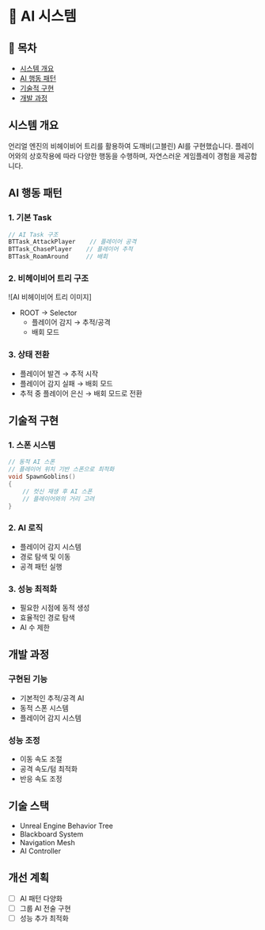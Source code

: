 # 🤖 AI 시스템

## 📝 목차
- [시스템 개요](#시스템-개요)
- [AI 행동 패턴](#ai-행동-패턴)
- [기술적 구현](#기술적-구현)
- [개발 과정](#개발-과정)

## 시스템 개요
언리얼 엔진의 비헤이비어 트리를 활용하여 도깨비(고블린) AI를 구현했습니다. 플레이어와의 상호작용에 따라 다양한 행동을 수행하며, 자연스러운 게임플레이 경험을 제공합니다.

## AI 행동 패턴
### 1. 기본 Task
```cpp
// AI Task 구조
BTTask_AttackPlayer    // 플레이어 공격
BTTask_ChasePlayer    // 플레이어 추적
BTTask_RoamAround     // 배회
```

### 2. 비헤이비어 트리 구조
![AI 비헤이비어 트리 이미지]
- ROOT → Selector
  - 플레이어 감지 → 추적/공격
  - 배회 모드
  
### 3. 상태 전환
- 플레이어 발견 → 추적 시작
- 플레이어 감지 실패 → 배회 모드
- 추적 중 플레이어 은신 → 배회 모드로 전환

## 기술적 구현
### 1. 스폰 시스템
```cpp
// 동적 AI 스폰
// 플레이어 위치 기반 스폰으로 최적화
void SpawnGoblins()
{
    // 컷신 재생 후 AI 스폰
    // 플레이어와의 거리 고려
}
```

### 2. AI 로직
- 플레이어 감지 시스템
- 경로 탐색 및 이동
- 공격 패턴 실행

### 3. 성능 최적화
- 필요한 시점에 동적 생성
- 효율적인 경로 탐색
- AI 수 제한

## 개발 과정
### 구현된 기능
- 기본적인 추적/공격 AI
- 동적 스폰 시스템
- 플레이어 감지 시스템

### 성능 조정
- 이동 속도 조절
- 공격 속도/텀 최적화
- 반응 속도 조정

## 기술 스택
- Unreal Engine Behavior Tree
- Blackboard System
- Navigation Mesh
- AI Controller

## 개선 계획
- [ ] AI 패턴 다양화
- [ ] 그룹 AI 전술 구현
- [ ] 성능 추가 최적화
